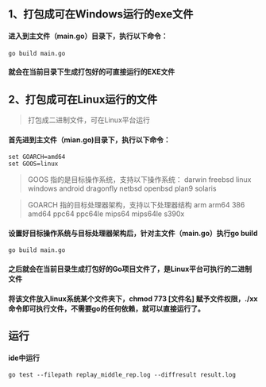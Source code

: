 ## 1、打包成可在Windows运行的exe文件
#### 进入到主文件（main.go）目录下，执行以下命令：
``go build main.go``
#### 就会在当前目录下生成打包好的可直接运行的EXE文件

## 2、打包成可在Linux运行的文件
> 打包成二进制文件，可在Linux平台运行
#### 首先进到主文件（mian.go)目录下，执行以下命令：
``set GOARCH=amd64``  
``set GOOS=linux``
> GOOS 指的是目标操作系统，支持以下操作系统：
> darwin freebsd linux windows android dragonfly netbsd openbsd plan9 solaris

> GOARCH 指的目标处理器架构，支持以下处理器结构
> arm arm64 386 amd64 ppc64 ppc64le mips64 mips64le s390x

#### 设置好目标操作系统与目标处理器架构后，针对主文件（main.go）执行go build
``go build main.go``
#### 之后就会在当前目录生成打包好的Go项目文件了，是Linux平台可执行的二进制文件

#### 将该文件放入linux系统某个文件夹下，chmod 773 [文件名] 赋予文件权限，./xx 命令即可执行文件，不需要go的任何依赖，就可以直接运行了。

## 运行
#### ide中运行
``go test --filepath replay_middle_rep.log --diffresult result.log``
